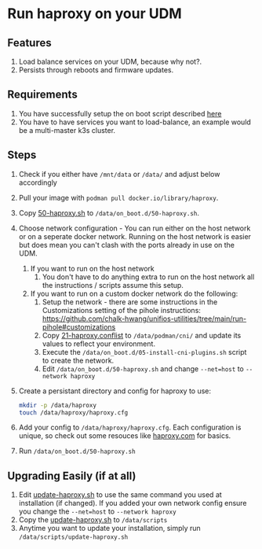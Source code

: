 # Run haproxy on your UDM

## Features

1. Load balance services on your UDM, because why not?.
2. Persists through reboots and firmware updates.

## Requirements

1. You have successfully setup the on boot script described [here](https://github.com/chalk-hwang/unifios-utilities/tree/main/on-boot-script)
2. You have to have services you want to load-balance, an example would be a multi-master k3s cluster.

## Steps

1. Check if you either have `/mnt/data` or `/data/` and adjust below accordingly
2. Pull your image with `podman pull docker.io/library/haproxy`.
3. Copy [50-haproxy.sh](./50-haproxy.sh) to `/data/on_boot.d/50-haproxy.sh`.
4. Choose network configuration - You can run either on the host network or on a seperate docker network. Running on the host network is easier but does mean you can't clash with the ports already in use on the UDM.
   1. If you want to run on the host network
      1. You don't have to do anything extra to run on the host network all the instructions / scripts assume this setup.
   2. If you want to run on a custom docker network do the following:
      1. Setup the network - there are some instructions in the Customizations setting of the pihole instructions: https://github.com/chalk-hwang/unifios-utilities/tree/main/run-pihole#customizations
      2. Copy [21-haproxy.conflist](./21-haproxy.conflist) to `/data/podman/cni/` and update its values to reflect your environment.
      3. Execute the `/data/on_boot.d/05-install-cni-plugins.sh` script to create the network.
      4. Edit `/data/on_boot.d/50-haproxy.sh` and change `--net=host` to `--network haproxy`
5. Create a persistant directory and config for haproxy to use:

   ```sh
   mkdir -p /data/haproxy
   touch /data/haproxy/haproxy.cfg
   ```

6. Add your config to `/data/haproxy/haproxy.cfg`. Each configuration is unique, so check out some resouces like [haproxy.com](https://www.haproxy.com/documentation/hapee/latest/configuration/config-sections/) for basics.
7. Run `/data/on_boot.d/50-haproxy.sh`

## Upgrading Easily (if at all)

1. Edit [update-haproxy.sh](./update-haproxy.sh) to use the same command you used at installation (if changed). If you added your own network config ensure you change the `--net=host` to `--network haproxy`
2. Copy the [update-haproxy.sh](./update-haproxy.sh) to `/data/scripts`
3. Anytime you want to update your installation, simply run `/data/scripts/update-haproxy.sh`
